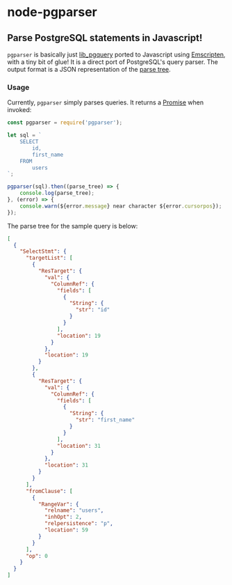 # node-pgparser

## Parse PostgreSQL statements in Javascript!
`pgparser` is basically just [lib_pgquery](https://github.com/lfittl/libpg_query) ported to Javascript using [Emscripten](http://kripken.github.io/emscripten-site/), with a tiny bit of glue! It is a direct port of PostgreSQL's query parser. The output format is a JSON representation of the [parse tree](https://wiki.postgresql.org/wiki/Query_Parsing).
### Usage
Currently, `pgparser` simply parses queries. It returns a [Promise](https://developer.mozilla.org/en-US/docs/Web/JavaScript/Reference/Global_Objects/Promise) when invoked:

```javascript
const pgparser = require('pgparser');

let sql = `
    SELECT
        id,
        first_name
    FROM
        users
`;

pgparser(sql).then((parse_tree) => {
    console.log(parse_tree);
}, (error) => {
    console.warn(${error.message} near character ${error.cursorpos});
});
```
The parse tree for the sample query is below:
```json
[
  {
    "SelectStmt": {
      "targetList": [
        {
          "ResTarget": {
            "val": {
              "ColumnRef": {
                "fields": [
                  {
                    "String": {
                      "str": "id"
                    }
                  }
                ],
                "location": 19
              }
            },
            "location": 19
          }
        },
        {
          "ResTarget": {
            "val": {
              "ColumnRef": {
                "fields": [
                  {
                    "String": {
                      "str": "first_name"
                    }
                  }
                ],
                "location": 31
              }
            },
            "location": 31
          }
        }
      ],
      "fromClause": [
        {
          "RangeVar": {
            "relname": "users",
            "inhOpt": 2,
            "relpersistence": "p",
            "location": 59
          }
        }
      ],
      "op": 0
    }
  }
]
```